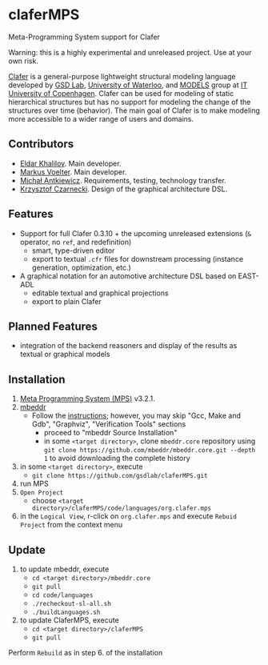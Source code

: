 claferMPS
=========

Meta-Programming System support for Clafer

Warning: this is a highly experimental and unreleased project. Use at your own risk.

[Clafer](http://clafer.org) is a general-purpose lightweight structural modeling language developed by
[GSD Lab](http://gsd.uwaterloo.ca/), [University of Waterloo](http://uwaterloo.ca), and
[MODELS](http://www.itu.dk/research/models/) group at [IT University of Copenhagen](http://www.itu.dk/).
Clafer can be used for modeling of static hierarchical structures but has no support for modeling the change of the structures over time (behavior).
The main goal of Clafer is to make modeling more accessible to a wider range of users and domains.

Contributors
------------

* [Eldar Khalilov](http://gsd.uwaterloo.ca/ekhalilov). Main developer.
* [Markus Voelter](http://voelter.de/). Main developer.
* [Michał Antkiewicz](http://gsd.uwaterloo.ca/mantkiew). Requirements, testing, technology transfer.
* [Krzysztof Czarnecki](http://gsd.uwaterloo.ca/kczarnec). Design of the graphical architecture DSL.

Features
--------

* Support for full Clafer 0.3.10 + the upcoming unreleased extensions (`&` operator, no `ref`, and redefinition)
   * smart, type-driven editor
   * export to textual `.cfr` files for downstream processing (instance generation, optimization, etc.)
* A graphical notation for an automotive architecture DSL based on EAST-ADL
   * editable textual and graphical projections
   * export to plain Clafer

Planned Features
----------------

* integration of the backend reasoners and display of the results as textual or graphical models

Installation
------------

1. [Meta Programming System (MPS)](https://www.jetbrains.com/mps/download/index.html) v3.2.1.
2. [mbeddr](http://mbeddr.com/)
    * Follow the [instructions](http://mbeddr.com/download.html); however, you may skip "Gcc, Make and Gdb", "Graphviz", "Verification Tools" sections
        * proceed to "mbeddr Source Installation"
        * in some `<target directory>`, clone `mbeddr.core` repository using `git clone https://github.com/mbeddr/mbeddr.core.git --depth 1` to avoid downloading the complete history
3. in some `<target directory>`, execute
    * `git clone https://github.com/gsdlab/claferMPS.git`
4. run MPS
5. `Open Project`
    * choose `<target directory>/claferMPS/code/languages/org.clafer.mps`
6. in the `Logical View`, r-click on `org.clafer.mps` and execute `Rebuid Project` from the context menu

Update
------

1. to update mbeddr, execute
    * `cd <target directory>/mbeddr.core`
    * `git pull`
    * `cd code/languages`
    * `./recheckout-sl-all.sh`
    * `./buildLanguages.sh`
2. to update ClaferMPS, execute
    * `cd <target directory>/claferMPS`
    * `git pull`

Perform `Rebuild` as in step 6. of the installation
